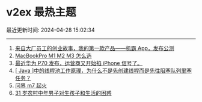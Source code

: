 # v2ex 最热主题

最近更新时间: 2024-04-28 15:02:34

--- 
1. [来自大厂员工的创业故事，我的第一款产品——机霸 App，发布公测](https://www.v2ex.com/t/1036242) 
2. [MacBookPro M1 M2 M3 怎么选](https://www.v2ex.com/t/1036247) 
3. [最近华为 P70 发布，运营商又开始掐 iPhone 信号了。](https://www.v2ex.com/t/1036266) 
4. [[ Java ]中的线程池工作原理，为什么不是先创建线程而是先往阻塞队列里塞任务？](https://www.v2ex.com/t/1036271) 
5. [问界 m7 起火](https://www.v2ex.com/t/1036296) 
6. [31 岁农村中年男子对生孩子和生活的困惑](https://www.v2ex.com/t/1036314) 
